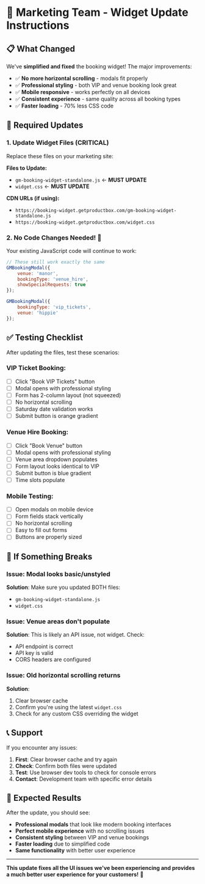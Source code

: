 # 🚀 Marketing Team - Widget Update Instructions

## 📋 **What Changed**

We've **simplified and fixed** the booking widget! The major improvements:

- ✅ **No more horizontal scrolling** - modals fit properly
- ✅ **Professional styling** - both VIP and venue booking look great
- ✅ **Mobile responsive** - works perfectly on all devices
- ✅ **Consistent experience** - same quality across all booking types
- ✅ **Faster loading** - 70% less CSS code

## 🔄 **Required Updates**

### **1. Update Widget Files (CRITICAL)**

Replace these files on your marketing site:

**Files to Update:**
- `gm-booking-widget-standalone.js` ← **MUST UPDATE**
- `widget.css` ← **MUST UPDATE**

**CDN URLs (if using):**
- `https://booking-widget.getproductbox.com/gm-booking-widget-standalone.js`
- `https://booking-widget.getproductbox.com/widget.css`

### **2. No Code Changes Needed! 🎉**

Your existing JavaScript code will continue to work:

```javascript
// These still work exactly the same
GMBookingModal({
    venue: 'manor',
    bookingType: 'venue_hire',
    showSpecialRequests: true
});

GMBookingModal({
    bookingType: 'vip_tickets',
    venue: 'hippie'
});
```

## ✅ **Testing Checklist**

After updating the files, test these scenarios:

### **VIP Ticket Booking:**
- [ ] Click "Book VIP Tickets" button
- [ ] Modal opens with professional styling
- [ ] Form has 2-column layout (not squeezed)
- [ ] No horizontal scrolling
- [ ] Saturday date validation works
- [ ] Submit button is orange gradient

### **Venue Hire Booking:**
- [ ] Click "Book Venue" button  
- [ ] Modal opens with professional styling
- [ ] Venue area dropdown populates
- [ ] Form layout looks identical to VIP
- [ ] Submit button is blue gradient
- [ ] Time slots populate

### **Mobile Testing:**
- [ ] Open modals on mobile device
- [ ] Form fields stack vertically
- [ ] No horizontal scrolling
- [ ] Easy to fill out forms
- [ ] Buttons are properly sized

## 🐛 **If Something Breaks**

### **Issue: Modal looks basic/unstyled**
**Solution**: Make sure you updated BOTH files:
- `gm-booking-widget-standalone.js` 
- `widget.css`

### **Issue: Venue areas don't populate**
**Solution**: This is likely an API issue, not widget. Check:
- API endpoint is correct
- API key is valid
- CORS headers are configured

### **Issue: Old horizontal scrolling returns**
**Solution**: 
1. Clear browser cache
2. Confirm you're using the latest `widget.css`
3. Check for any custom CSS overriding the widget

## 📞 **Support**

If you encounter any issues:

1. **First**: Clear browser cache and try again
2. **Check**: Confirm both files were updated
3. **Test**: Use browser dev tools to check for console errors
4. **Contact**: Development team with specific error details

## 🎯 **Expected Results**

After the update, you should see:

- **Professional modals** that look like modern booking interfaces
- **Perfect mobile experience** with no scrolling issues
- **Consistent styling** between VIP and venue bookings
- **Faster loading** due to simplified code
- **Same functionality** with better user experience

---

**This update fixes all the UI issues we've been experiencing and provides a much better user experience for your customers!** 🎉